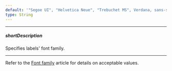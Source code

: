 ```yaml
---
default: '"Segoe UI", "Helvetica Neue", "Trebuchet MS", Verdana, sans-serif'
type: String
---
```

---
##### shortDescription
Specifies labels' font family.

---
Refer to the [Font family](https://www.w3.org/TR/CSS21/fonts.html#propdef-font-family) article for details on acceptable values.